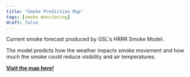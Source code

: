 ```yaml
---
title: "Smoke Prediction Map"
tags: [smoke monitoring]
draft: false
---
```


Current smoke forecast produced by GSL's HRRR Smoke Model. 

The model predicts how the weather impacts smoke movement and how much the smoke could reduce visibility and air temperatures.

[**Visit the map here!**](https://gsl.noaa.gov/hrrr_widget)